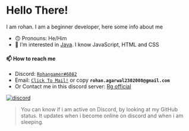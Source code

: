 # Hello There!

I am rohan. I am a beginner developer, here some info about me
- 🙃 Pronouns: He/Him
- 👀 I’m interested in [Java](https://www.oracle.com/in/java/). I know JavaScript, HTML and CSS
#### 📫 How to reach me
- Discord: [`Rohangamer#6082`](https://discord.com/users/763274011714519040)
- Email: [`Click To Mail!`](mailto:rohan.agarwal2302008@gmail.com) or copy **`rohan.agarwal2302008@gmail.com`**
- Or Contact me in this discord server: [Rg official](https://discord.gg/tK9ncSDMpk)

[![discord](https://discordapp.com/api/guilds/845905456010100736/embed.png?style=banner2)](https://discord.gg/tK9ncSDMpk)
 
> You can know if i am active on Discord, by looking at my GitHub status. It updates when i become online on discord and when i am sleeping.
